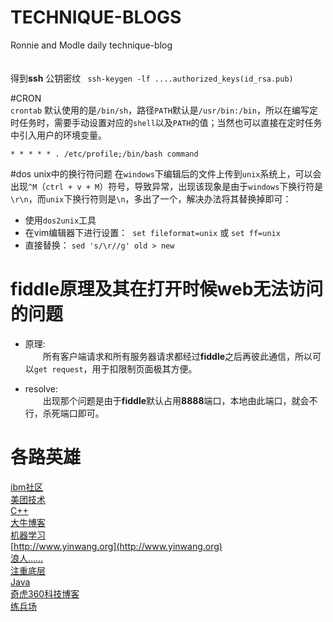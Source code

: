 # TECHNIQUE-BLOGS
Ronnie and Modle daily technique-blog<br><br><br>
得到**ssh** 公钥密纹 ` ssh-keygen -lf ....authorized_keys(id_rsa.pub)`

#CRON  
`crontab` 默认使用的是`/bin/sh`，路径`PATH`默认是`/usr/bin:/bin`，所以在编写定时任务时，需要手动设置对应的`shell`以及`PATH`的值；当然也可以直接在定时任务中引入用户的环境变量。

```shell
* * * * * . /etc/profile;/bin/bash command
```

#dos unix中的换行符问题
在`windows`下编辑后的文件上传到`unix`系统上，可以会出现`^M`（`ctrl + v + M`）符号，导致异常，出现该现象是由于`windows`下换行符是`\r\n`，而`unix`下换行符则是`\n`，多出了一个，解决办法将其替换掉即可：

- 使用`dos2unix`工具
- 在vim编辑器下进行设置：  `set fileformat=unix` 或 `set ff=unix`
- 直接替换： `sed 's/\r//g' old > new`

# fiddle原理及其在打开时候web无法访问的问题  
- 原理:  
&emsp;&emsp;所有客户端请求和所有服务器请求都经过**fiddle**之后再彼此通信，所以可以`get request`，用于扣限制页面极其方便。

- resolve:     
&emsp;&emsp;出现那个问题是由于**fiddle**默认占用**8888**端口，本地由此端口，就会不行，杀死端口即可。

# 各路英雄  

[ibm社区](http://www.ibm.com/developerworks/cn/)<br>
[美团技术](http://tech.meituan.com)<br>
[C++](http://www.cppblog.com)<br>
[大牛博客](https://www.byvoid.com)<br>
[机器学习](http://freemind.pluskid.org)<br>
[http://www.yinwang.org](http://www.yinwang.org)<br>
[浪人……](http://www.hankcs.com)<br>
[注重底层](https://ring0.me)<br>
[Java](http://colobu.com)<br>
[奇虎360科技博客](http://blogs.360.cn)  <br>
[练兵场](https://leetcode.com/problemset/algorithms/)
